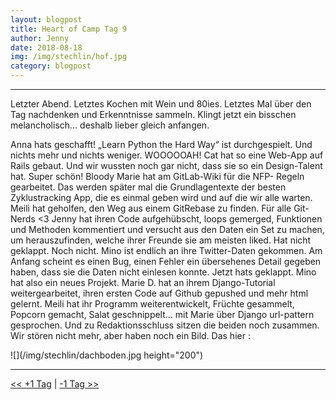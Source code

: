 ```yaml
---
layout: blogpost
title: Heart of Camp Tag 9
author: Jenny
date: 2018-08-18
img: /img/stechlin/hof.jpg
category: blogpost
---
```

                                      
***
Letzter Abend. Letztes Kochen mit Wein und 80ies. Letztes Mal über den Tag nachdenken und Erkenntnisse sammeln. Klingt jetzt ein bisschen melancholisch… deshalb lieber gleich anfangen.

Anna hats geschafft! „Learn Python the Hard Way“ ist durchgespielt. Und nichts mehr und nichts weniger. WOOOOOAH!
Cat hat so eine Web-App auf Rails gebaut. Und wir wussten noch gar nicht, dass sie so ein Design-Talent hat. Super schön!
Bloody Marie hat am GitLab-Wiki für die NFP- Regeln gearbeitet. Das werden später mal die Grundlagentexte der besten Zyklustracking App, die es einmal geben wird und auf die wir alle warten. Meili hat geholfen, den Weg aus einem GitRebase zu finden. Für alle Git-Nerds <3
Jenny hat ihren Code aufgehübscht, loops gemerged, Funktionen und Methoden kommentiert und versucht aus den Daten ein Set zu machen, um herauszufinden, welche ihrer Freunde sie am meisten liked. Hat nicht geklappt. Noch nicht.
Mino ist endlich an ihre Twitter-Daten gekommen. Am Anfang scheint es einen Bug, einen Fehler ein übersehenes Detail gegeben haben, dass sie die Daten nicht einlesen konnte. Jetzt hats geklappt. Mino hat also ein neues Projekt. 
Marie D. hat an ihrem Django-Tutorial weitergearbeitet, ihren ersten Code auf Github gepushed und mehr html gelernt. 
Meili hat ihr Programm weiterentwickelt, Früchte gesammelt, Popcorn gemacht, Salat geschnippelt… mit Marie über Django url-pattern gesprochen. Und zu Redaktionsschluss sitzen die beiden noch zusammen. Wir stören nicht mehr, aber haben noch ein Bild. Das hier :  


![](/img/stechlin/dachboden.jpg height="200")

***

[<< +1 Tag](/stechlin_19)
|
[-1 Tag >>](/stechlin_17)
